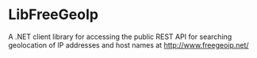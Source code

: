 LibFreeGeoIp
============

A .NET client library for accessing the public REST API for searching geolocation of IP addresses and host names at http://www.freegeoip.net/
